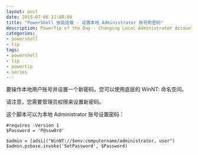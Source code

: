 ```yaml
---
layout: post
date: 2015-07-06 11:00:00
title: "PowerShell 技能连载 - 设置本地 Administrator 账号的密码"
description: PowerTip of the Day - Changing Local Administrator Account Password
categories:
- powershell
- tip
tags:
- powershell
- tip
- powertip
- series
---
```

要操作本地用户账号并设置一个新密码，您可以使用底层的 WinNT: 命名空间。

请注意，您需要管理员权限来设置新密码。

这个脚本可以为本地 Administrator 账号设置密码：

    #requires -Version 1
    $Password = 'P@ssw0rd'
    
    $admin = [adsi]("WinNT://$env:computername/administrator, user")
    $admin.psbase.invoke('SetPassword', $Password)

<!--本文国际来源：[Changing Local Administrator Account Password](http://community.idera.com/powershell/powertips/b/tips/posts/changing-local-administrator-account-password)-->
